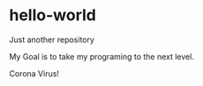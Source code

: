 # hello-world
Just another repository


My Goal is to take my programing to the next level. 

Corona Virus!
